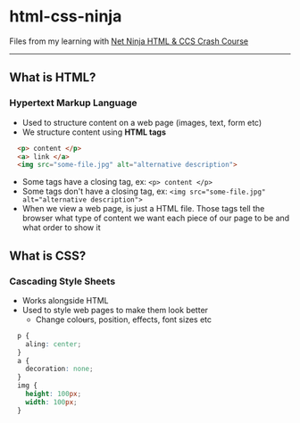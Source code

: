 # html-css-ninja
Files from my learning with [Net Ninja HTML &amp; CCS Crash Course](https://www.youtube.com/playlist?list=PL4cUxeGkcC9ivBf_eKCPIAYXWzLlPAm6G)

***

## What is HTML?
### **H**yper**t**ext **M**arkup **L**anguage

- Used to structure content on a web page (images, text, form etc)
- We structure content using __HTML tags__

``` html
  <p> content </p>
  <a> link </a>
  <img src="some-file.jpg" alt="alternative description">
```

- Some tags have a closing tag, ex: `<p> content </p>`
- Some tags don't have a closing tag, ex: `<img src="some-file.jpg" alt="alternative description">`
- When we view a web page, is just a HTML file. Those tags tell the browser 
what type of content we want each piece of our page to be and what order to
show it

## What is CSS?
### **C**ascading **S**tyle **S**heets
- Works alongside HTML
- Used to style web pages to make them look better
  - Change colo~~u~~rs, position, effects, font sizes etc

``` css
  p {
    aling: center;
  }
  a {
    decoration: none;
  }
  img {
    height: 100px;
    width: 100px;
  }
```
